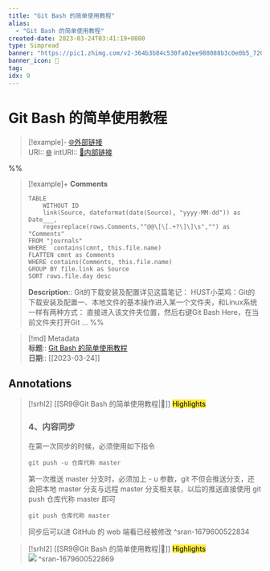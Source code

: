 ```yaml
---
title: "Git Bash 的简单使用教程"
alias: 
  - "Git Bash 的简单使用教程"
created-date: 2023-03-24T03:41:19+0800
type: Simpread
banner: "https://pic1.zhimg.com/v2-364b3b84c530fa02ee988088b3c0e0b5_720w.jpg?source=172ae18b "
banner_icon: 🔖
tag: 
idx: 9
---
```


# Git Bash 的简单使用教程

> [!example]- [🌐外部链接](<https://zhuanlan.zhihu.com/p/124687836?from_voters_page=true>)    
> URI:: [🌐](<https://zhuanlan.zhihu.com/p/124687836?from_voters_page=true>) 
> intURI:: [🧷内部链接](<https://zhuanlan.zhihu.com/p/124687836?from_voters_page=true>)

%%
> [!example]+ **Comments**  
> ```dataview
> TABLE 
>     WITHOUT ID
>     link(Source, dateformat(date(Source), "yyyy-MM-dd")) as Date___, 
>     regexreplace(rows.Comments,"^@@\[\[.+?\]\]\s","") as "Comments"
> FROM "journals"
> WHERE  contains(cmnt, this.file.name)
> FLATTEN cmnt as Comments
> WHERE contains(Comments, this.file.name)
> GROUP BY file.link as Source
> SORT rows.file.day desc
> ```
>  **Description**:: Git的下载安装及配置详见这篇笔记： HUST小菜鸡：Git的下载安装及配置一、本地文件的基本操作进入某一个文件夹，和Linux系统一样有两种方式： 直接进入该文件夹位置，然后右键Git Bash Here，在当前文件夹打开Git …
%%

> [!md] Metadata  
> **标题**:: [Git Bash 的简单使用教程](https://zhuanlan.zhihu.com/p/124687836?from_voters_page=true)  
> **日期**:: [[2023-03-24]]  

## Annotations


> [!srhl2] [[SR9@Git Bash 的简单使用教程|📄]] <mark style="background-color: #ffeb3b">Highlights</mark>   
> ### 4、内容同步
> 
> 在第一次同步的时候，必须使用如下指令
> 
> ```
> git push -u 仓库代称 master  
> 
> ```
> 
> 第一次推送 master 分支时，必须加上 - u 参数，git 不但会推送分支，还会把本地 master 分支与远程 master 分支相关联，以后的推送直接使用 git push 仓库代称 master 即可
> 
> ```
> git push 仓库代称 master  
> 
> ```
> 
> 同步后可以进 GitHub 的 web 端看已经被修改
> ^sran-1679600522834

> [!srhl2] [[SR9@Git Bash 的简单使用教程|📄]] <mark style="background-color: #ffeb3b">Highlights</mark>   
> ![](https://pic3.zhimg.com/v2-f613d6cc072e3cb0b1ceabf99db8b896_r.jpg)
> ^sran-1679600522869

